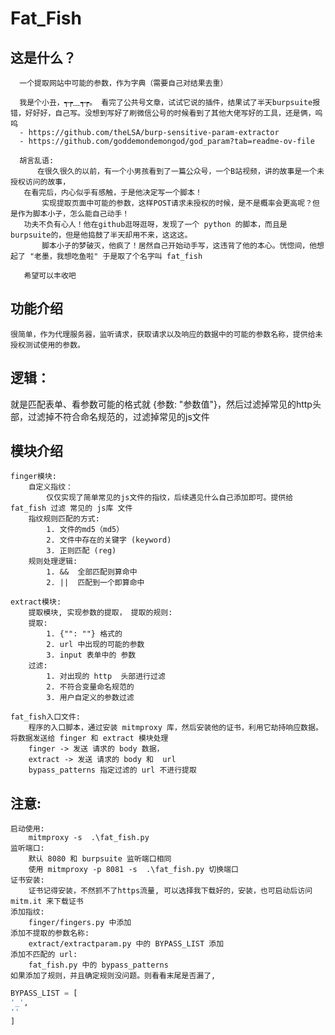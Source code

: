 # Fat_Fish

## 这是什么？

```text
  一个提取网站中可能的参数，作为字典（需要自己对结果去重）

  我是个小丑，┭┮﹏┭┮。 看完了公共号文章，试试它说的插件，结果试了半天burpsuite报错，好好好，自己写。没想到写好了刷微信公号的时候看到了其他大佬写好的工具，还是俩，呜呜
  - https://github.com/theLSA/burp-sensitive-param-extractor
  - https://github.com/goddemondemongod/god_param?tab=readme-ov-file

  胡言乱语:
      在很久很久的以前，有一个小男孩看到了一篇公众号，一个B站视频，讲的故事是一个未授权访问的故事，
   在看完后，内心似乎有感触，于是他决定写一个脚本！
       实现提取页面中可能的参数，这样POST请求未授权的时候，是不是概率会更高呢？但是作为脚本小子，怎么能自己动手！
   功夫不负有心人！他在github逛呀逛呀，发现了一个 python 的脚本，而且是burpsuite的，但是他捣鼓了半天却用不来，这这这。
       脚本小子的梦破灭，他疯了！居然自己开始动手写，这违背了他的本心。恍惚间，他想起了 "老墨，我想吃鱼啦" 于是取了个名字叫 fat_fish
       
   希望可以丰收吧
```

## 功能介绍
    很简单，作为代理服务器，监听请求，获取请求以及响应的数据中的可能的参数名称，提供给未授权测试使用的参数。

## 逻辑：
  就是匹配表单、看参数可能的格式就 {参数: "参数值"}，然后过滤掉常见的http头部，过滤掉不符合命名规范的，过滤掉常见的js文件
  
## 模块介绍
    finger模块:
        自定义指纹：
            仅仅实现了简单常见的js文件的指纹，后续遇见什么自己添加即可。提供给fat_fish 过滤 常见的 js库 文件
        指纹规则匹配的方式: 
            1. 文件的md5（md5）
            2. 文件中存在的关键字 (keyword)
            3. 正则匹配 (reg)
        规则处理逻辑: 
            1. &&  全部匹配则算命中
            2. ||  匹配到一个即算命中
    
    extract模块:
        提取模块, 实现参数的提取， 提取的规则: 
        提取:
            1. {"": ""} 格式的
            2. url 中出现的可能的参数
            3. input 表单中的 参数
        过滤:
            1. 对出现的 http  头部进行过滤
            2. 不符合变量命名规范的
            3. 用户自定义的参数过滤

    fat_fish入口文件:
        程序的入口脚本，通过安装 mitmproxy 库，然后安装他的证书，利用它劫持响应数据。将数据发送给 finger 和 extract 模块处理
        finger -> 发送 请求的 body 数据，
        extract -> 发送 请求的 body 和  url
        bypass_patterns 指定过滤的 url 不进行提取

## 注意:
    启动使用:
        mitmproxy -s  .\fat_fish.py
    监听端口:
        默认 8080 和 burpsuite 监听端口相同
        使用 mitmproxy -p 8081 -s  .\fat_fish.py 切换端口
    证书安装:
        证书记得安装，不然抓不了https流量, 可以选择我下载好的，安装，也可启动后访问 mitm.it 来下载证书
    添加指纹:
        finger/fingers.py 中添加
    添加不提取的参数名称:
        extract/extractparam.py 中的 BYPASS_LIST 添加
    添加不匹配的 url:
        fat_fish.py 中的 bypass_patterns
    如果添加了规则，并且确定规则没问题。则看看末尾是否漏了, 

```python
BYPASS_LIST = [
'_',
''
]
```
